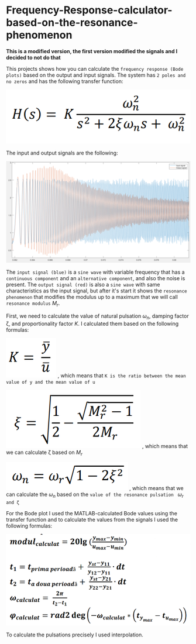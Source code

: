 # Frequency-Response-calculator-based-on-the-resonance-phenomenon

**This is a modified version, the first version modified the signals and I decided to not do that**

This projects shows how you can calculate the `frequency response (Bode plots)` based on the output and input signals. The system has `2 poles and no zeros` and has the following transfer function:

![alt text](transferFunction.png)

The input and output signals are the following:

![alt text](Signals.png)

The `input signal (blue)` is a `sine wave` with variable frequency that has a `continuous component` and an `alternative component`, and also the noise is present.
The `output signal (red)` is also a `sine wave` with same characteristics as the input signal, but after it's start it shows the `resonance phenomenon` that modifies the modulus up to a maximum that we will call `resonance modulus` $M_r$.

First, we need to calculate the value of natural pulsation $\omega_n$, damping factor ζ, and proportionality factor $K$. I calculated them based on the following formulas:

![alt text](Screenshot_1.png) , which means that `K is the ratio between the mean value of y and the mean value of u`

![alt text](zeta.png) , which means that we can calculate ζ based on $M_r$

![alt text](naturalOscillations.png) , which means that we can calculate the $\omega_n$ based on the `value of the resonance pulsation ` $\omega_r$ `and ζ` 

For the Bode plot I used the MATLAB-calculated Bode values using the transfer function and to calculate the values from the signals I used the following formulas:

![alt text](bodeFormulas.png) 

To calculate the pulsations precisely I used interpolation.
